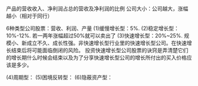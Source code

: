 产品的营收收入、净利润占总的营收及净利润的比例
公司大小：公司越大，涨幅越小（相对于同行）

6种类型公司股票：营收、利润、产量
(1)缓慢增长型：5%.
(2)稳定增长型：10%-12%.   若一两年涨幅超过50%就可以卖出了
(3)快速增长型：20%~25%.  规模小、新成立不久、成长性强。非快速增长型行业里的快速增长型公司。在快速增长结束后将可能面临倒闭的风险。
   投资快速增长型公司股票的诀窍是弄清楚它们的增长期什么时候会结束以及为了分享快速增长型公司的增长所付出的买入价格应该是多少。
   
(4)周期型：
(5)困境反转型：
(6)隐蔽资产型：
